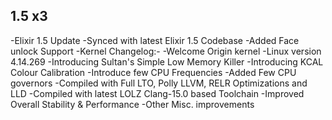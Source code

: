 ## 1.5 x3
-Elixir 1.5 Update
-Synced with latest Elixir 1.5 Codebase
-Added Face unlock Support
-Kernel Changelog:-
-Welcome Origin kernel
-Linux version 4.14.269
-Introducing Sultan's Simple Low Memory Killer
-Introducing KCAL Colour Calibration
-Introduce few CPU Frequencies
-Added Few CPU governors
-Compiled with Full LTO, Polly LLVM, RELR Optimizations and LLD
-Compiled with latest LOLZ Clang-15.0 based Toolchain
-Improved Overall Stability & Performance
-Other Misc. improvements

